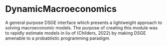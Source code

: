 # DynamicMacroeconomics

A general purpose DSGE interface which presents a lightweight approach to solving macroeconomic models. The purpose of creating this module was to rapidly estimate models in liu of (Childers, 2022) by making DSGE amenable to a probablistic programming paradigm.
